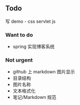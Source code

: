 
## Todo

写 demo - css servlet js



### Want to do

- spring 实现博客系统



### Not urgent

- github 上 markdown 图片显示
- 目录结构
- 图片名称
- 文本格式化
- 笔记/Markdown 规范

